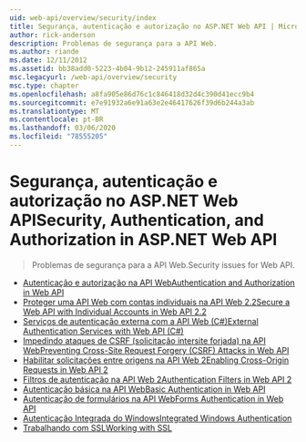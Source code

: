 ```yaml
---
uid: web-api/overview/security/index
title: Segurança, autenticação e autorização no ASP.NET Web API | Microsoft Docs
author: rick-anderson
description: Problemas de segurança para a API Web.
ms.author: riande
ms.date: 12/11/2012
ms.assetid: bb38add0-5223-4b04-9b12-245911af865a
msc.legacyurl: /web-api/overview/security
msc.type: chapter
ms.openlocfilehash: a8fa905e86d76c1c846418d32d4c390d41ecc9b4
ms.sourcegitcommit: e7e91932a6e91a63e2e46417626f39d6b244a3ab
ms.translationtype: MT
ms.contentlocale: pt-BR
ms.lasthandoff: 03/06/2020
ms.locfileid: "78555205"
---
```

# <a name="security-authentication-and-authorization-in-aspnet-web-api"></a><span data-ttu-id="de0ce-103">Segurança, autenticação e autorização no ASP.NET Web API</span><span class="sxs-lookup"><span data-stu-id="de0ce-103">Security, Authentication, and Authorization in ASP.NET Web API</span></span>

> <span data-ttu-id="de0ce-104">Problemas de segurança para a API Web.</span><span class="sxs-lookup"><span data-stu-id="de0ce-104">Security issues for Web API.</span></span>

- [<span data-ttu-id="de0ce-105">Autenticação e autorização na API Web</span><span class="sxs-lookup"><span data-stu-id="de0ce-105">Authentication and Authorization in Web API</span></span>](authentication-and-authorization-in-aspnet-web-api.md)
- [<span data-ttu-id="de0ce-106">Proteger uma API Web com contas individuais na API Web 2.2</span><span class="sxs-lookup"><span data-stu-id="de0ce-106">Secure a Web API with Individual Accounts in Web API 2.2</span></span>](individual-accounts-in-web-api.md)
- [<span data-ttu-id="de0ce-107">Serviços de autenticação externa com a API Web (C#)</span><span class="sxs-lookup"><span data-stu-id="de0ce-107">External Authentication Services with Web API (C#)</span></span>](external-authentication-services.md)
- [<span data-ttu-id="de0ce-108">Impedindo ataques de CSRF (solicitação intersite forjada) na API Web</span><span class="sxs-lookup"><span data-stu-id="de0ce-108">Preventing Cross-Site Request Forgery (CSRF) Attacks in Web API</span></span>](preventing-cross-site-request-forgery-csrf-attacks.md)
- [<span data-ttu-id="de0ce-109">Habilitar solicitações entre origens na API Web 2</span><span class="sxs-lookup"><span data-stu-id="de0ce-109">Enabling Cross-Origin Requests in Web API 2</span></span>](enabling-cross-origin-requests-in-web-api.md)
- [<span data-ttu-id="de0ce-110">Filtros de autenticação na API Web 2</span><span class="sxs-lookup"><span data-stu-id="de0ce-110">Authentication Filters in Web API 2</span></span>](authentication-filters.md)
- [<span data-ttu-id="de0ce-111">Autenticação básica na API Web</span><span class="sxs-lookup"><span data-stu-id="de0ce-111">Basic Authentication in Web API</span></span>](basic-authentication.md)
- [<span data-ttu-id="de0ce-112">Autenticação de formulários na API Web</span><span class="sxs-lookup"><span data-stu-id="de0ce-112">Forms Authentication in Web API</span></span>](forms-authentication.md)
- [<span data-ttu-id="de0ce-113">Autenticação Integrada do Windows</span><span class="sxs-lookup"><span data-stu-id="de0ce-113">Integrated Windows Authentication</span></span>](integrated-windows-authentication.md)
- [<span data-ttu-id="de0ce-114">Trabalhando com SSL</span><span class="sxs-lookup"><span data-stu-id="de0ce-114">Working with SSL</span></span>](working-with-ssl-in-web-api.md)
